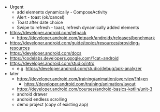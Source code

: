 * Urgent
    * add elements dynamically - ComposeActivity
    * Alert - toast (ok/cancel)
    * Toast after date choice
    * Swipe to refresh - toast, refresh dynamically added elements
* https://developer.android.com/jetpack
    * https://developer.android.com/jetpack/androidx/releases/benchmark
* https://developer.android.com/guide/topics/resources/providing-resources
* https://developer.android.com/docs
* https://codelabs.developers.google.com/?cat=android
* https://developer.android.com/studio/intro
	* e.g. https://developer.android.com/studio/debug/apk-analyzer
* later
    * https://developer.android.com/training/animation/overview?hl=en
        * https://developer.android.com/training/animation/layout
    * https://developer.android.com/courses/android-basics-kotlin/unit-3
    * android drawer
    * android endless scrolling
    * demo project (copy of existing app)
